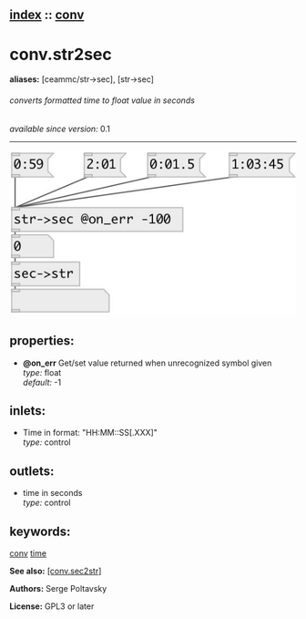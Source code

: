 [index](index.html) :: [conv](category_conv.html)
---

# conv.str2sec
**aliases:** [ceammc/str-&gt;sec], [str-&gt;sec]


###### converts formatted time to float value in seconds

*available since version:* 0.1

---




[![example](../examples/img/conv.str2sec.jpg)](../examples/pd/conv.str2sec.pd)







## properties:

* **@on_err** 
Get/set value returned when unrecognized symbol given<br>
_type:_ float<br>
_default:_ -1<br>



## inlets:

* Time in format: &#34;HH:MM::SS[.XXX]&#34;<br>
_type:_ control



## outlets:

* time in seconds<br>
_type:_ control



## keywords:

[conv](keywords/conv.html)
[time](keywords/time.html)



**See also:**
[\[conv.sec2str\]](conv.sec2str.html)




**Authors:** Serge Poltavsky




**License:** GPL3 or later





